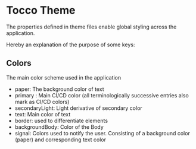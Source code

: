 # Tocco Theme

The properties defined in theme files enable global styling across the application. 

Hereby an explanation of the purpose of some keys:

## Colors
The main color scheme used in the application

- paper: The background color of text
- primary : Main CI/CD color (all terminologically successive entries also mark as CI/CD colors) 
- secondaryLight: Light derivative of secondary color
- text: Main color of text
- border: used to differentiate elements
- backgroundBody: Color of the Body
- signal: Colors used to notify the user. Consisting of a background color (paper) and corresponding text color

